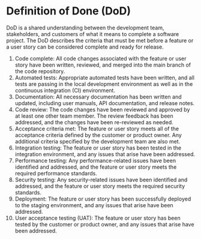 # Definition of Done (DoD)
DoD is a shared understanding between the development team, stakeholders, and customers of what it means to complete a software project. The DoD describes the criteria that must be met before a feature or a user story can be considered complete and ready for release.



1. Code complete: All code changes associated with the feature or user story have been written, reviewed, and merged into the main branch of the code repository.
2. Automated tests: Appropriate automated tests have been written, and all tests are passing in the local development environment as well as in the continuous integration (CI) environment.
3. Documentation: All necessary documentation has been written and updated, including user manuals, API documentation, and release notes.
4. Code review: The code changes have been reviewed and approved by at least one other team member. The review feedback has been addressed, and the changes have been re-reviewed as needed.
5. Acceptance criteria met: The feature or user story meets all of the acceptance criteria defined by the customer or product owner. Any additional criteria specified by the development team are also met.
6. Integration testing: The feature or user story has been tested in the integration environment, and any issues that arise have been addressed.
7. Performance testing: Any performance-related issues have been identified and addressed, and the feature or user story meets the required performance standards.
8. Security testing: Any security-related issues have been identified and addressed, and the feature or user story meets the required security standards.
9. Deployment: The feature or user story has been successfully deployed to the staging environment, and any issues that arise have been addressed.
10. User acceptance testing (UAT): The feature or user story has been tested by the customer or product owner, and any issues that arise have been addressed.
